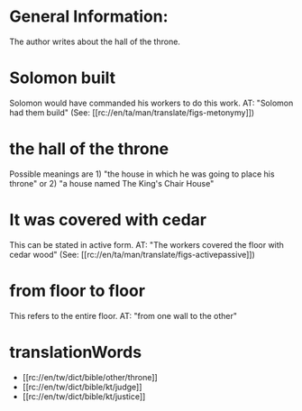 # General Information:

The author writes about the hall of the throne.

# Solomon built

Solomon would have commanded his workers to do this work. AT: "Solomon had them build" (See: [[rc://en/ta/man/translate/figs-metonymy]])

# the hall of the throne

Possible meanings are 1) "the house in which he was going to place his throne" or 2) "a house named The King's Chair House"

# It was covered with cedar

This can be stated in active form. AT: "The workers covered the floor with cedar wood" (See: [[rc://en/ta/man/translate/figs-activepassive]])

# from floor to floor

This refers to the entire floor. AT: "from one wall to the other"

# translationWords

* [[rc://en/tw/dict/bible/other/throne]]
* [[rc://en/tw/dict/bible/kt/judge]]
* [[rc://en/tw/dict/bible/kt/justice]]